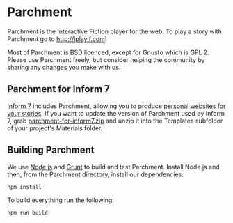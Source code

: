 Parchment
=========

Parchment is the Interactive Fiction player for the web. To play a story with Parchment go to <http://iplayif.com>!

Most of Parchment is BSD licenced, except for Gnusto which is GPL 2. Please use Parchment freely, but consider helping the community by sharing any changes you make with us.

Parchment for Inform 7
----------------------

[Inform 7](http://inform7.com/) includes Parchment, allowing you to produce [personal websites for your stories](http://inform7.com/learn/man/WI_25_11.html). If you want to update the version of Parchment used by Inform 7, grab [parchment-for-inform7.zip](https://raw.github.com/curiousdannii/parchment/master/lib/parchment-for-inform7.zip) and unzip it into the Templates subfolder of your project's Materials folder.

Building Parchment
-----------------

We use [Node.js](http://nodejs.org/) and [Grunt](http://gruntjs.com/) to build and test Parchment. Install Node.js and then, from the Parchment directory, install our dependencies:

```
npm install
```

To build everything run the following:

```
npm run build
```
